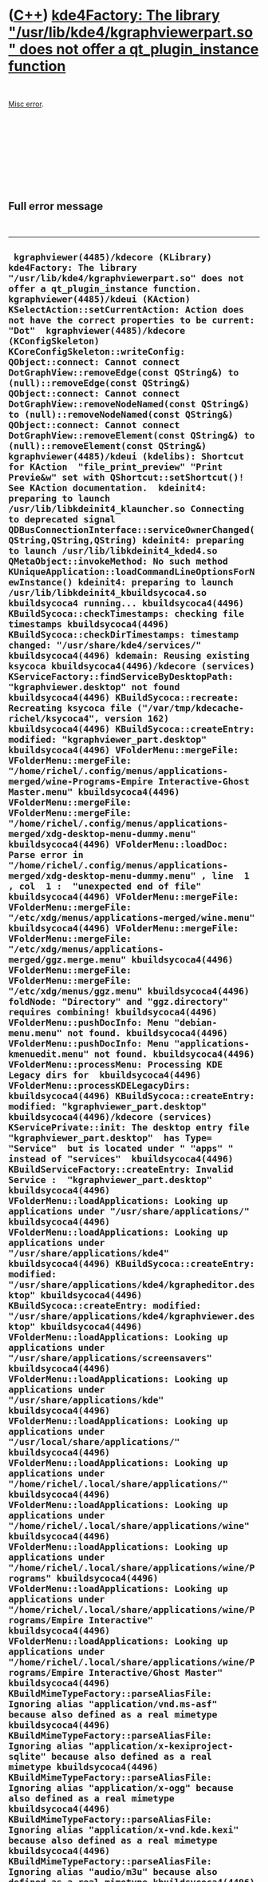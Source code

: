



 

 

 

 

 

([C++](Cpp.htm)) [kde4Factory: The library "/usr/lib/kde4/kgraphviewerpart.so" does not offer a qt\_plugin\_instance function](CppMiscErrorKde4Factory.htm)
===========================================================================================================================================================

 

[Misc error](CppMiscError.htm).

 

 

 

 

 

Full error message
------------------

 

  -------------------------------------------------------------------------------------------------------------------------------------------------------------------------------------------------------------------------------------------------------------------------------------------------------------------------------------------------------------------------------------------------------------------------------------------------------------------------------------------------------------------------------------------------------------------------------------------------------------------------------------------------------------------------------------------------------------------------------------------------------------------------------------------------------------------------------------------------------------------------------------------------------------------------------------------------------------------------------------------------------------------------------------------------------------------------------------------------------------------------------------------------------------------------------------------------------------------------------------------------------------------------------------------------------------------------------------------------------------------------------------------------------------------------------------------------------------------------------------------------------------------------------------------------------------------------------------------------------------------------------------------------------------------------------------------------------------------------------------------------------------------------------------------------------------------------------------------------------------------------------------------------------------------------------------------------------------------------------------------------------------------------------------------------------------------------------------------------------------------------------------------------------------------------------------------------------------------------------------------------------------------------------------------------------------------------------------------------------------------------------------------------------------------------------------------------------------------------------------------------------------------------------------------------------------------------------------------------------------------------------------------------------------------------------------------------------------------------------------------------------------------------------------------------------------------------------------------------------------------------------------------------------------------------------------------------------------------------------------------------------------------------------------------------------------------------------------------------------------------------------------------------------------------------------------------------------------------------------------------------------------------------------------------------------------------------------------------------------------------------------------------------------------------------------------------------------------------------------------------------------------------------------------------------------------------------------------------------------------------------------------------------------------------------------------------------------------------------------------------------------------------------------------------------------------------------------------------------------------------------------------------------------------------------------------------------------------------------------------------------------------------------------------------------------------------------------------------------------------------------------------------------------------------------------------------------------------------------------------------------------------------------------------------------------------------------------------------------------------------------------------------------------------------------------------------------------------------------------------------------------------------------------------------------------------------------------------------------------------------------------------------------------------------------------------------------------------------------------------------------------------------------------------------------------------------------------------------------------------------------------------------------------------------------------------------------------------------------------------------------------------------------------------------------------------------------------------------------------------------------------------------------------------------------------------------------------------------------------------------------------------------------------------------------------------------------------------------------------------------------------------------------------------------------------------------------------------------------------------------------------------------------------------------------------------------------------------------------------------------------------------------------------------------------------------------------------------------------------------------------------------------------------------------------------------------------------------------------------------------------------------------------------------------------------------------------------------------------------------------------------------------------------------------------------------------------------------------------------------------------------------------------------------------------------------------------------------------------------------------------------------------------------------------------------------------------------------------------------------------------------------------------------------------------------------------------------------------------------------------------------------------------------------------------------------------------------------------------------------------------------------------------------------------------------------------------------------------------------------------------------------------------------------------------------------------------------------------------------------------------------------------------------------------------------------------------------------------------------------------------------------------------------------------------------------------------------------------------------------------------------------------------------------------------------------------------------------------------------------------------------------------------------------------------------------------------------------------------------------------------------------------------------------------------------------------------------------------------------------------------------------------------------------------------------------------------------------------------------------------------------------------------------------------------------------------------------------------------------------------------------------------------------------------------------------------------------------------------------------------------------------------------------------------------------------------------------------------------------------------------------------------------------------------------------------------------------------------------------------------------------------------------------------------------------------------------------------------------------------------------------------------------------------------------------------------------------------------------------------------------------------------------------------------------------------------------------------------------------------------------------------------------------------------------------------------------------------------------------------------------------------------------------------------------------------------------------------------------------------------------------------------------------------------------------------------------------------------------------------------------------------------------------------------------------------------------------------------------------------------------------------------------------------------------------------------------------------------------------------------------------------------------------------------------------------------------------------------------------------------------------------------------------------------------------------------------------------------------------------------------------------------------------------------------------------------------------------------------------------------------------------------------------------------------------------------------------------------------------------------------------------------------------------------------------------------------------------------------------------------------------------------------------------------------------------------------------------------------------------------------------------------------------------------------------------------------------------------------------------------------------------------------------------------------------------------------------------------------------------------------------------------------------------------------------------------------------------------------------------------------------------------------------------------------------------------------------------------------------------------------------------------------------------------------------------------------------------------------------------------------------------------------------------------------------------------------------------------------------------------------------------------------------------------------------------------------------------------------------------------------------------------------------------------------------------------------------------------------------------------------------------------------------------------------------------------------------------------------------------------------------------------------------------------------------------------------------------------------------------------------------------------------------------------------------------------------------------------------------------------------------------------------------------------------------------------------------------------------------------------------------------------------------------------------------------------------------------------------------------------------------------------------------------------------------------------------------------------------------------------------------------------------------------------------------------------------------------------------------------------------------------------------------------------------------------------------------------------------------------------------------------------------------------------------------------------------------------------------------------------------------------------------------------------------------------------------------------------------------------------------------------------------------------------------------------------------------------------------------------------------------------------------------------------------------------------------------------------------------------------------------------------------------------------------------------------------------------------------------------------------------------------------------------------------------------------------------------------------------------------------------------------------------------------------------------------------------------------------------------------------------------------------------------------------------------------------------------------------------------------------------------------------------------------------------------------------------------------------------------------------------------------------------------------------------------------------------------------------------------------------------------------------------------------------------------------------------------------------------------------------------------------------------------------------------------------------------------------------------------------------------------------------------------------------------------------------------------------------------------------------------------------------------------------------------------------------------------------------------------------------------------------------------------------------------------------------------------------------------------------------------------------------------------------------------------------------------------------------------------------------------------------------------------------------------------------------------------------------------------------------------------------------------------------------------------------------------------------------------------------------------------------------------------------------------------------------------------------------------------------------------------------------------------------------------------------------------------------------------------------------------------------------------------------------------------------------------------------------------------------------------------------------------------------------------------------------------------------------------------------------------------------------------------------------------------------------------------------------------------------------------------------------------------------------------------------------------------------------------------------------------------------------------------------------------------------------------------------------------------------------------------------------------------------------------------------------------------------------------------------------------------------------------------------------------------------------------------------------------------------------------------------------------------------------------------------------------------------------------------------------------------------------------------------------------------------------------------------------------------------------------------------------------------------------------------------------------------------------------------------------------------------------------------------------------------------------------------------------------------------------------------------------------------------------------------------------------------------------------------------------------------------------------------------------------------------------------------------------------------------------------------------------------------------------------------------------------------------------------------------------------------------------------------------------------------------------------------------------------------------------------------------------------------------------------------------------------------------------------------------------------------------------------------------------------------------------------------------------------------------------------------------------------------------------------------------------------------------------------------------------------------------------------------------------------------------------------------------------------------------------------------------------------------------------------------------------------------------------------------------------------------------------------------------------------------------------------------------------------------------------------------------------------------------------------------------------------------------------------------------------------------------------------------------------------------------------------------------------------------------------------------------------------------------------------------------------------------------------------------------------------------------------------------------------------------------------------------------------------------------------------------------------------------------------------------------------------------------------------------------------------------------------------------------------------------------------------------------------------------------------------------------------------------------------------------------------------------------------------------------------------------------------------------------------------------------------------------------------------------------------------------------------------------------------------------------------------------------------------------------------------------------------------------------------------------------------------------------------------------------------------------------------------------------------------------------------------------------------------------------------------------------------------------------------------------------------------------------------------------------------------------------------------------------------------------------------------------------------------------------------------------------------------------------------------------------------------------------------------------------------------------------------------------------------------------------------------------------------------------------------------------------------------------------------------------------------------------------------------------------------------------------------------------------------------------------------------------------------------------------------------------------------------------------------------------------------------------------------------------------------------------------------------------------------------------------------------------------------------------------------------------------------------------------------------------------------------------------------------------------------------------------------------------------------------------------------------------------------------------------------------------------------------------------------------------------------------------------------------------------------------------------------------------------------------------------------------------------------------------------------------------------------------------------------------------------------------------------------------------------------------------------------------------------------------------------------------------------------------------------------------------------------------------------------------------------------------------------------------------------------------------------------------------------------------------------------------------------------------------------------------------------------------------------------------------------------------------------------------------------------------------------------------------------------------------------------------------------------------------------------------------------------------------------------------------------------------------------------------------------------------------------------------------------------------------------------------------------------------------------------------------------------------------------------------------------------------------------------------------------------------------------------------------------------------------------------------------------------------------------------------------------------------------------------------------------------------------------------------------------------------------------------------------------------------------------------------------------------------------------------------------------------------------------------------------------------------------------------------------------------------------------------------------------------------------------------------------------------------------------------------------------------------------------------------------------------------------------------------------------------------------------------------------------------------------------------------------------------------------------------------------------------------------------------------------------------------------------------------------------------------------------------------------------------------------------------------------------------------------------------------------------------------------------------------------------------------------------------------------------------------------------------------------------------------------------------------------------------------------------------------------------------------------------------------------------------------------------------------------------------------------------------------------------------------------------------------------------------------------------------------------------------------------------------------------------------------------------------------------------------------------------------------------------------------------------------------------------------------------------------------------------------------------------------------------------------------------------------------------------------------------------------------------------------------------------------------------------------------------------------------------------------------------------------------------------------------------------------------------------------------------------------------------------------------------------------------------------------------------------------------------------------------------------------------------------------------------------------------------------------------------------------------------------------------------------------------------------------------------------------------------------------------------------------------------------------------------------------------------------------------------------------------------------------------------------------------------------------------------------------------------------------------------------------------------------------------------------------------------------------------------------------------------------------------------------------------------------------------------------------------------------------------------------------------------------------------------------------------------------------------------------------------------------------------------------------------------------------------------------------------------------------------------------------------------------------------------------------------------------------------------------------------------------------------------------------------------------------------------------------------------------------------------------------------------------------------------------------------------------------------------------------------------------------------------------------------------------------------------------------------------------------------------------------------------------------------------------------------------------------------------------------------------------------------------------------------------------------------------------------------------------------------------------------------------------------------------------------------------------------------------------------------------------------------------------------------------------------------------------------------------------------------------------------------------------------------------------------------------------------------------------------------------------------------------------------------------------------------------------------------------------------------------------------------------------------------------------------------------------------------------------------------------------------------------------------------------------------------------------------------------------------------------------------------------------------------------------------------------------------------------------------------------------------------------------------------------------------------------------------------------------------------------------------------------------------------------------------------------------------------------------------------------------------------------------------------------------------------------------------------------------------------------------------------------------------------------------------------------------------------------------------------------------------------------------------------------------------------------------------------------------------------------------------------------------------------------------------------------------------------------------------------------------------------------------------------------------------------------------------------------------------------------------------------------------------------------------------------------------------------------------------------------------------------------------------------------------------------------------------------------------------------------------------------------------------------------------------------------------------------------------------------------------------------------------------------------------------------------------------------------------------------------------------------------------------------------------------------------------------------------------------------------------------------------------------------------------------------------------------------------------------------------------------------------------------------------------------------------------------------------------------------------------------------------------------------------------------------------------------------------------------------------------------------------------------------------------------------------------------------------------------------------------------------------------------------------------------------------------------------------------------------------------------------------------------------------------------------------------------------------------------------------------------------------------------------------------------------------------------------------------------------------------------------------------------------------------------------------------------------------------------------------------------------------------------------------------------------------------------------------------------------------------------------------------------------------------------------------------------------------------------------------------------------------------------------------------------------------------------------------------------------------------------------------------------------------------------------------------------------------------------------------------------------------------------------------------------------------------------------------------------------------------------------------------------------------------------------------------------------------------------------------------------------------------------------------------------------------------------------------------------------------------------------------------------------------------------------------------------------------------------------------------------------------------------------------------------------------------------------------------------------------------------------------------------------------------------------------------------------------------------------------------------------------------------------------------------------------------------------------------------------------------------------------------------------------------------------------------------------------------------------------------------------------------------------------------------------------------------------------------------------------------------------------------------------------------------------------------------------------------------------------------------------------------------------------------------------------------------------------------------------------------------------------------------------------------------------------------------------------------------------------------------------------------------------------------------------------------------------------------------------------------------------------------------------------------------------------------------------------------------------------------------------------------------------------------------------------------------------------------------------------------------------------------------------------------------------------------------------------------------------------------------------------------------------------------------------------------------------------------------------------------------------------------------------------------------------------------------------------------------------------------------------------------------------------------------------------------------------------------------------------------------------------------------------------------------------------------------------------------------------------------------------------------------------------------------------------------------------------------------------------------------------------------------------------------------------------------------------------------------------------------------------------------------------------------------------------------------------------------------------------------------------------------------------------------------------------------------------------------------------------------------------------------------------------------------------------------------------------------------------------------------------------------------------------------------------------------------------------------------------------------------------------------------------------------------------------------------------------------------------------------------------------------------------------------------------------------------------------------------------------------------------------------------------------------------------------------------------------------------------------------------------------------------------------------------------------------------------------------------------------------------------------------------------------------------------------------------------------------------------------------------------------------------------------------------------------------------------------------------------------------------------------------------------------------------------------------------------------------------------------------------------------------------------------------------------------------------------------------------------------------------------------------------------------------------------------------------------------------------------------------------------------------------------------------------------------------------------------------------------------------------------------------------------------------------------------------------------------------------------------------------------------------------------------------------------------------------------------------------------------------------------------------------------------------------------------------------------------------------------------------------------------------------------------------------------------------------------------------------------------------------------------------------------------------------------------------------------------------------------------------------------------------------------------------------------------------------------------------------------------------------------------------------------------------------------------------------------------------------------------------------------------------------------------------------------------------------------------------------------------------------------------------------------------------------------------------------------------------------------------------------------------------------------------------------------------------------------------------------------------------------------------------------------------------------------------------------------------------------------------------------------------------------------------------------------------------------------------------------------------------------------------------------------------------------------------------------------------------------------------------------------------------------------------------------------------------------------------------------------------------------------------------------------------------------------------------------------------------------------------------------------------------------------------------------------------------------------------------
  ` kgraphviewer(4485)/kdecore (KLibrary) kde4Factory: The library "/usr/lib/kde4/kgraphviewerpart.so" does not offer a qt_plugin_instance function. kgraphviewer(4485)/kdeui (KAction) KSelectAction::setCurrentAction: Action does not have the correct properties to be current: "Dot"  kgraphviewer(4485)/kdecore (KConfigSkeleton) KCoreConfigSkeleton::writeConfig: QObject::connect: Cannot connect DotGraphView::removeEdge(const QString&) to (null)::removeEdge(const QString&) QObject::connect: Cannot connect DotGraphView::removeNodeNamed(const QString&) to (null)::removeNodeNamed(const QString&) QObject::connect: Cannot connect DotGraphView::removeElement(const QString&) to (null)::removeElement(const QString&) kgraphviewer(4485)/kdeui (kdelibs): Shortcut for KAction  "file_print_preview" "Print Previe&w" set with QShortcut::setShortcut()! See KAction documentation.  kdeinit4: preparing to launch /usr/lib/libkdeinit4_klauncher.so Connecting to deprecated signal QDBusConnectionInterface::serviceOwnerChanged(QString,QString,QString) kdeinit4: preparing to launch /usr/lib/libkdeinit4_kded4.so QMetaObject::invokeMethod: No such method KUniqueApplication::loadCommandLineOptionsForNewInstance() kdeinit4: preparing to launch /usr/lib/libkdeinit4_kbuildsycoca4.so kbuildsycoca4 running... kbuildsycoca4(4496) KBuildSycoca::checkTimestamps: checking file timestamps kbuildsycoca4(4496) KBuildSycoca::checkDirTimestamps: timestamp changed: "/usr/share/kde4/services/" kbuildsycoca4(4496) kdemain: Reusing existing ksycoca kbuildsycoca4(4496)/kdecore (services) KServiceFactory::findServiceByDesktopPath: "kgraphviewer.desktop" not found kbuildsycoca4(4496) KBuildSycoca::recreate: Recreating ksycoca file ("/var/tmp/kdecache-richel/ksycoca4", version 162) kbuildsycoca4(4496) KBuildSycoca::createEntry: modified: "kgraphviewer_part.desktop" kbuildsycoca4(4496) VFolderMenu::mergeFile: VFolderMenu::mergeFile: "/home/richel/.config/menus/applications-merged/wine-Programs-Empire Interactive-Ghost Master.menu" kbuildsycoca4(4496) VFolderMenu::mergeFile: VFolderMenu::mergeFile: "/home/richel/.config/menus/applications-merged/xdg-desktop-menu-dummy.menu" kbuildsycoca4(4496) VFolderMenu::loadDoc: Parse error in  "/home/richel/.config/menus/applications-merged/xdg-desktop-menu-dummy.menu" , line  1 , col  1 :  "unexpected end of file"  kbuildsycoca4(4496) VFolderMenu::mergeFile: VFolderMenu::mergeFile: "/etc/xdg/menus/applications-merged/wine.menu" kbuildsycoca4(4496) VFolderMenu::mergeFile: VFolderMenu::mergeFile: "/etc/xdg/menus/applications-merged/ggz.merge.menu" kbuildsycoca4(4496) VFolderMenu::mergeFile: VFolderMenu::mergeFile: "/etc/xdg/menus/ggz.menu" kbuildsycoca4(4496) foldNode: "Directory" and "ggz.directory" requires combining! kbuildsycoca4(4496) VFolderMenu::pushDocInfo: Menu "debian-menu.menu" not found. kbuildsycoca4(4496) VFolderMenu::pushDocInfo: Menu "applications-kmenuedit.menu" not found. kbuildsycoca4(4496) VFolderMenu::processMenu: Processing KDE Legacy dirs for  kbuildsycoca4(4496) VFolderMenu::processKDELegacyDirs: kbuildsycoca4(4496) KBuildSycoca::createEntry: modified: "kgraphviewer_part.desktop" kbuildsycoca4(4496)/kdecore (services) KServicePrivate::init: The desktop entry file  "kgraphviewer_part.desktop"  has Type= "Service"  but is located under " "apps" " instead of "services"  kbuildsycoca4(4496) KBuildServiceFactory::createEntry: Invalid Service :  "kgraphviewer_part.desktop"  kbuildsycoca4(4496) VFolderMenu::loadApplications: Looking up applications under "/usr/share/applications/" kbuildsycoca4(4496) VFolderMenu::loadApplications: Looking up applications under "/usr/share/applications/kde4" kbuildsycoca4(4496) KBuildSycoca::createEntry: modified: "/usr/share/applications/kde4/kgrapheditor.desktop" kbuildsycoca4(4496) KBuildSycoca::createEntry: modified: "/usr/share/applications/kde4/kgraphviewer.desktop" kbuildsycoca4(4496) VFolderMenu::loadApplications: Looking up applications under "/usr/share/applications/screensavers" kbuildsycoca4(4496) VFolderMenu::loadApplications: Looking up applications under "/usr/share/applications/kde" kbuildsycoca4(4496) VFolderMenu::loadApplications: Looking up applications under "/usr/local/share/applications/" kbuildsycoca4(4496) VFolderMenu::loadApplications: Looking up applications under "/home/richel/.local/share/applications/" kbuildsycoca4(4496) VFolderMenu::loadApplications: Looking up applications under "/home/richel/.local/share/applications/wine" kbuildsycoca4(4496) VFolderMenu::loadApplications: Looking up applications under "/home/richel/.local/share/applications/wine/Programs" kbuildsycoca4(4496) VFolderMenu::loadApplications: Looking up applications under "/home/richel/.local/share/applications/wine/Programs/Empire Interactive" kbuildsycoca4(4496) VFolderMenu::loadApplications: Looking up applications under "/home/richel/.local/share/applications/wine/Programs/Empire Interactive/Ghost Master" kbuildsycoca4(4496) KBuildMimeTypeFactory::parseAliasFile: Ignoring alias "application/vnd.ms-asf" because also defined as a real mimetype kbuildsycoca4(4496) KBuildMimeTypeFactory::parseAliasFile: Ignoring alias "application/x-kexiproject-sqlite" because also defined as a real mimetype kbuildsycoca4(4496) KBuildMimeTypeFactory::parseAliasFile: Ignoring alias "application/x-ogg" because also defined as a real mimetype kbuildsycoca4(4496) KBuildMimeTypeFactory::parseAliasFile: Ignoring alias "application/x-vnd.kde.kexi" because also defined as a real mimetype kbuildsycoca4(4496) KBuildMimeTypeFactory::parseAliasFile: Ignoring alias "audio/m3u" because also defined as a real mimetype kbuildsycoca4(4496) KBuildMimeTypeFactory::parseAliasFile: Ignoring alias "audio/vorbis" because also defined as a real mimetype kbuildsycoca4(4496) KBuildMimeTypeFactory::parseAliasFile: Ignoring alias "audio/x-mp2" because also defined as a real mimetype kbuildsycoca4(4496) KBuildMimeTypeFactory::parseAliasFile: Ignoring alias "audio/x-oggflac" because also defined as a real mimetype kbuildsycoca4(4496) KBuildMimeTypeFactory::parseAliasFile: Ignoring alias "video/x-ogm" because also defined as a real mimetype kbuildsycoca4(4496) KBuildMimeTypeFactory::parseAliasFile: Ignoring alias "video/x-theora" because also defined as a real mimetype kbuildsycoca4(4496) KBuildServiceFactory::populateServiceTypes: "kgraphviewer_part.desktop" specifies undefined mimetype/servicetype "application/graphviz" kbuildsycoca4(4496) KBuildServiceFactory::populateServiceTypes: "/usr/share/applications/file-roller.desktop" specifies undefined mimetype/servicetype "application/x-7z-compressed-tar" kbuildsycoca4(4496) KBuildServiceFactory::populateServiceTypes: "/usr/share/applications/file-roller.desktop" specifies undefined mimetype/servicetype "application/x-ar" kbuildsycoca4(4496) KBuildServiceFactory::populateServiceTypes: "/usr/share/applications/file-roller.desktop" specifies undefined mimetype/servicetype "application/x-bzip1" kbuildsycoca4(4496) KBuildServiceFactory::populateServiceTypes: "/usr/share/applications/file-roller.desktop" specifies undefined mimetype/servicetype "application/x-bzip1-compressed-tar" kbuildsycoca4(4496) KBuildServiceFactory::populateServiceTypes: "/usr/share/applications/file-roller.desktop" specifies undefined mimetype/servicetype "application/x-cabinet" kbuildsycoca4(4496) KBuildServiceFactory::populateServiceTypes: "/usr/share/applications/file-roller.desktop" specifies undefined mimetype/servicetype "application/x-ear" kbuildsycoca4(4496) KBuildServiceFactory::populateServiceTypes: "/usr/share/applications/file-roller.desktop" specifies undefined mimetype/servicetype "application/x-lzip-compressed-tar" kbuildsycoca4(4496) KBuildServiceFactory::populateServiceTypes: "/usr/share/applications/file-roller.desktop" specifies undefined mimetype/servicetype "application/x-lzop-compressed-tar" kbuildsycoca4(4496) KBuildServiceFactory::populateServiceTypes: "/usr/share/applications/file-roller.desktop" specifies undefined mimetype/servicetype "application/x-rar-compressed" kbuildsycoca4(4496) KBuildServiceFactory::populateServiceTypes: "/usr/share/applications/file-roller.desktop" specifies undefined mimetype/servicetype "application/x-rzip" kbuildsycoca4(4496) KBuildServiceFactory::populateServiceTypes: "/usr/share/applications/file-roller.desktop" specifies undefined mimetype/servicetype "application/x-war" kbuildsycoca4(4496) KBuildServiceFactory::populateServiceTypes: "/usr/share/applications/nautilus-folder-handler.desktop" specifies undefined mimetype/servicetype "x-directory/gnome-default-handler" kbuildsycoca4(4496) KBuildServiceFactory::populateServiceTypes: "/usr/share/applications/nautilus-folder-handler.desktop" specifies undefined mimetype/servicetype "x-directory/normal" kbuildsycoca4(4496) KBuildServiceFactory::populateServiceTypes: "google-chrome.desktop" specifies undefined mimetype/servicetype "application/xhtml_xml" kbuildsycoca4(4496) KBuildServiceFactory::populateServiceTypes: "phononbackends/xine.desktop" specifies undefined mimetype/servicetype "video/x-quicktime" kbuildsycoca4(4496) KBuildServiceFactory::populateServiceTypes: "phononbackends/xine.desktop" specifies undefined mimetype/servicetype "video/mkv" kbuildsycoca4(4496) KBuildServiceFactory::populateServiceTypes: "phononbackends/xine.desktop" specifies undefined mimetype/servicetype "video/msvideo" kbuildsycoca4(4496) KBuildServiceFactory::populateServiceTypes: "phononbackends/xine.desktop" specifies undefined mimetype/servicetype "audio/aiff" kbuildsycoca4(4496) KBuildServiceFactory::populateServiceTypes: "phononbackends/xine.desktop" specifies undefined mimetype/servicetype "audio/x-pn-aiff" kbuildsycoca4(4496) KBuildServiceFactory::populateServiceTypes: "phononbackends/xine.desktop" specifies undefined mimetype/servicetype "audio/x-realaudio" kbuildsycoca4(4496) KBuildServiceFactory::populateServiceTypes: "phononbackends/xine.desktop" specifies undefined mimetype/servicetype "audio/x-basic" kbuildsycoca4(4496) KBuildServiceFactory::populateServiceTypes: "phononbackends/xine.desktop" specifies undefined mimetype/servicetype "audio/x-pn-au" kbuildsycoca4(4496) KBuildServiceFactory::populateServiceTypes: "phononbackends/xine.desktop" specifies undefined mimetype/servicetype "audio/x-8svx" kbuildsycoca4(4496) KBuildServiceFactory::populateServiceTypes: "phononbackends/xine.desktop" specifies undefined mimetype/servicetype "audio/8svx" kbuildsycoca4(4496) KBuildServiceFactory::populateServiceTypes: "phononbackends/xine.desktop" specifies undefined mimetype/servicetype "audio/x-16sv" kbuildsycoca4(4496) KBuildServiceFactory::populateServiceTypes: "phononbackends/xine.desktop" specifies undefined mimetype/servicetype "audio/168sv" kbuildsycoca4(4496) KBuildServiceFactory::populateServiceTypes: "phononbackends/xine.desktop" specifies undefined mimetype/servicetype "image/ilbm" kbuildsycoca4(4496) KBuildServiceFactory::populateServiceTypes: "phononbackends/xine.desktop" specifies undefined mimetype/servicetype "video/anim" kbuildsycoca4(4496) KBuildServiceFactory::populateServiceTypes: "phononbackends/xine.desktop" specifies undefined mimetype/servicetype "image/x-png" kbuildsycoca4(4496) KBuildServiceFactory::populateServiceTypes: "phononbackends/xine.desktop" specifies undefined mimetype/servicetype "video/mng" kbuildsycoca4(4496) KBuildServiceFactory::populateServiceTypes: "phononbackends/xine.desktop" specifies undefined mimetype/servicetype "audio/x-real-audio" kbuildsycoca4(4496) KBuildServiceFactory::populateServiceTypes: "phononbackends/xine.desktop" specifies undefined mimetype/servicetype "video/x-mpeg" kbuildsycoca4(4496) KBuildServiceFactory::populateServiceTypes: "phononbackends/xine.desktop" specifies undefined mimetype/servicetype "audio/x-pn-wav" kbuildsycoca4(4496) KBuildServiceFactory::populateServiceTypes: "phononbackends/xine.desktop" specifies undefined mimetype/servicetype "audio/x-pn-windows-acm" kbuildsycoca4(4496) KBuildServiceFactory::populateServiceTypes: "phononbackends/xine.desktop" specifies undefined mimetype/servicetype "audio/mpeg2" kbuildsycoca4(4496) KBuildServiceFactory::populateServiceTypes: "phononbackends/xine.desktop" specifies undefined mimetype/servicetype "audio/x-mpeg2" kbuildsycoca4(4496) KBuildServiceFactory::populateServiceTypes: "phononbackends/xine.desktop" specifies undefined mimetype/servicetype "audio/mpeg3" kbuildsycoca4(4496) KBuildServiceFactory::populateServiceTypes: "phononbackends/xine.desktop" specifies undefined mimetype/servicetype "audio/x-mpeg3" kbuildsycoca4(4496) KBuildServiceFactory::populateServiceTypes: "phononbackends/xine.desktop" specifies undefined mimetype/servicetype "x-mpegurl" kbuildsycoca4(4496) KBuildServiceFactory::populateServiceTypes: "/usr/share/applications/f-spot-view.desktop" specifies undefined mimetype/servicetype "image/jpg" kbuildsycoca4(4496) KBuildServiceFactory::populateServiceTypes: "/usr/share/applications/f-spot-view.desktop" specifies undefined mimetype/servicetype "image/x-gray" kbuildsycoca4(4496) KBuildServiceFactory::populateServiceTypes: "/usr/share/applications/f-spot-view.desktop" specifies undefined mimetype/servicetype "image/x-png" kbuildsycoca4(4496) KBuildServiceFactory::populateServiceTypes: "/usr/share/applications/f-spot-view.desktop" specifies undefined mimetype/servicetype "image/x-ciff" kbuildsycoca4(4496) KBuildServiceFactory::populateServiceTypes: "/usr/share/applications/f-spot-view.desktop" specifies undefined mimetype/servicetype "image/x-mrw" kbuildsycoca4(4496) KBuildServiceFactory::populateServiceTypes: "/usr/share/applications/f-spot-view.desktop" specifies undefined mimetype/servicetype "image/x-x3f" kbuildsycoca4(4496) KBuildServiceFactory::populateServiceTypes: "/usr/share/applications/f-spot-view.desktop" specifies undefined mimetype/servicetype "image/x-orf" kbuildsycoca4(4496) KBuildServiceFactory::populateServiceTypes: "/usr/share/applications/f-spot-view.desktop" specifies undefined mimetype/servicetype "image/x-nef" kbuildsycoca4(4496) KBuildServiceFactory::populateServiceTypes: "/usr/share/applications/f-spot-view.desktop" specifies undefined mimetype/servicetype "image/x-cr2" kbuildsycoca4(4496) KBuildServiceFactory::populateServiceTypes: "/usr/share/applications/f-spot-view.desktop" specifies undefined mimetype/servicetype "image/x-raf" kbuildsycoca4(4496) KBuildServiceFactory::populateServiceTypes: "Nokia-QtCreator.desktop" specifies undefined mimetype/servicetype "text/x-xsrc" kbuildsycoca4(4496) KBuildServiceFactory::populateServiceTypes: "Nokia-QtCreator.desktop" specifies undefined mimetype/servicetype "application/vnd.nokia.qt.creatorproject"" kbuildsycoca4(4496) KBuildServiceFactory::populateServiceTypes: "/usr/share/applications/gimp.desktop" specifies undefined mimetype/servicetype "image/pcx" kbuildsycoca4(4496) KBuildServiceFactory::populateServiceTypes: "/usr/share/applications/gv.desktop" specifies undefined mimetype/servicetype "application/ps" kbuildsycoca4(4496) KBuildServiceFactory::populateServiceTypes: "okularMobi.desktop" specifies undefined mimetype/servicetype "application/x-mobipocket-ebook" kbuildsycoca4(4496) KBuildServiceFactory::populateServiceTypes: "/usr/share/applications/abiword.desktop" specifies undefined mimetype/servicetype "text/x-abiword" kbuildsycoca4(4496) KBuildServiceFactory::populateServiceTypes: "/usr/share/applications/abiword.desktop" specifies undefined mimetype/servicetype "text/x-xml-abiword" kbuildsycoca4(4496) KBuildServiceFactory::populateServiceTypes: "/usr/share/applications/abiword.desktop" specifies undefined mimetype/servicetype "application/vnd.plain" kbuildsycoca4(4496) KBuildServiceFactory::populateServiceTypes: "/usr/share/applications/abiword.desktop" specifies undefined mimetype/servicetype "application/x-crossmark" kbuildsycoca4(4496) KBuildServiceFactory::populateServiceTypes: "/usr/share/applications/abiword.desktop" specifies undefined mimetype/servicetype "application/wordperfect6" kbuildsycoca4(4496) KBuildServiceFactory::populateServiceTypes: "/usr/share/applications/abiword.desktop" specifies undefined mimetype/servicetype "application/wordperfect5.1" kbuildsycoca4(4496) KBuildServiceFactory::populateServiceTypes: "/usr/share/applications/abiword.desktop" specifies undefined mimetype/servicetype "text/abiword" kbuildsycoca4(4496) KBuildServiceFactory::populateServiceTypes: "klinkstatus_part.desktop" specifies undefined mimetype/servicetype "text/english" kbuildsycoca4(4496) KBuildServiceFactory::populateServiceTypes: "klinkstatus_part.desktop" specifies undefined mimetype/servicetype "text/x-c++" kbuildsycoca4(4496) KBuildServiceFactory::populateServiceTypes: "/usr/share/applications/brasero.desktop" specifies undefined mimetype/servicetype "application/x-toc" kbuildsycoca4(4496) KBuildServiceFactory::populateServiceTypes: "/usr/share/applications/evince.desktop" specifies undefined mimetype/servicetype "image/*" kbuildsycoca4(4496) KBuildServiceFactory::populateServiceTypes: "/usr/share/applications/eog.desktop" specifies undefined mimetype/servicetype "image/jpg" kbuildsycoca4(4496) KBuildServiceFactory::populateServiceTypes: "/usr/share/applications/eog.desktop" specifies undefined mimetype/servicetype "image/x-gray" kbuildsycoca4(4496) KBuildServiceFactory::populateServiceTypes: "/usr/share/applications/eog.desktop" specifies undefined mimetype/servicetype "image/x-png" kbuildsycoca4(4496) KBuildServiceFactory::populateServiceTypes: "/usr/share/applications/openoffice.org-impress.desktop" specifies undefined mimetype/servicetype "application/vnd.ms-powerpoint.slideshow.macroEnabled.12" kbuildsycoca4(4496) KBuildServiceFactory::populateServiceTypes: "/usr/share/applications/openoffice.org-impress.desktop" specifies undefined mimetype/servicetype "application/vnd.ms-powerpoint.template.macroEnabled.12" kbuildsycoca4(4496) KBuildServiceFactory::populateServiceTypes: "/usr/share/applications/openoffice.org-calc.desktop" specifies undefined mimetype/servicetype "application/vnd.ms-excel.sheet.binary.macroEnabled.12" kbuildsycoca4(4496) KBuildServiceFactory::populateServiceTypes: "/usr/share/applications/openoffice.org-calc.desktop" specifies undefined mimetype/servicetype "application/vnd.ms-excel.template.macroEnabled.12" kbuildsycoca4(4496) KBuildServiceFactory::populateServiceTypes: "/usr/share/applications/openoffice.org-calc.desktop" specifies undefined mimetype/servicetype "application/csv" kbuildsycoca4(4496) KBuildServiceFactory::populateServiceTypes: "/usr/share/applications/openoffice.org-calc.desktop" specifies undefined mimetype/servicetype "application/excel" kbuildsycoca4(4496) KBuildServiceFactory::populateServiceTypes: "/usr/share/applications/openoffice.org-calc.desktop" specifies undefined mimetype/servicetype "application/tab-separated-values" kbuildsycoca4(4496) KBuildServiceFactory::populateServiceTypes: "/usr/share/applications/openoffice.org-calc.desktop" specifies undefined mimetype/servicetype "application/x-dos_ms_excel" kbuildsycoca4(4496) KBuildServiceFactory::populateServiceTypes: "/usr/share/applications/openoffice.org-calc.desktop" specifies undefined mimetype/servicetype "application/x-excel" kbuildsycoca4(4496) KBuildServiceFactory::populateServiceTypes: "/usr/share/applications/openoffice.org-calc.desktop" specifies undefined mimetype/servicetype "application/x-ms-excel" kbuildsycoca4(4496) KBuildServiceFactory::populateServiceTypes: "/usr/share/applications/openoffice.org-calc.desktop" specifies undefined mimetype/servicetype "text/comma-separated-values" kbuildsycoca4(4496) KBuildServiceFactory::populateServiceTypes: "/usr/share/applications/exaile.desktop" specifies undefined mimetype/servicetype "audio/musepack" kbuildsycoca4(4496) KBuildServiceFactory::populateServiceTypes: "/usr/share/applications/exaile.desktop" specifies undefined mimetype/servicetype "application/musepack" kbuildsycoca4(4496) KBuildServiceFactory::populateServiceTypes: "/usr/share/applications/exaile.desktop" specifies undefined mimetype/servicetype "application/x-ape" kbuildsycoca4(4496) KBuildServiceFactory::populateServiceTypes: "/usr/share/applications/exaile.desktop" specifies undefined mimetype/servicetype "audio/ape" kbuildsycoca4(4496) KBuildServiceFactory::populateServiceTypes: "/usr/share/applications/exaile.desktop" specifies undefined mimetype/servicetype "application/x-musepack" kbuildsycoca4(4496) KBuildServiceFactory::populateServiceTypes: "/usr/share/applications/exaile.desktop" specifies undefined mimetype/servicetype "application/x-id3" kbuildsycoca4(4496) KBuildServiceFactory::populateServiceTypes: "/usr/share/applications/exaile.desktop" specifies undefined mimetype/servicetype "audio/x-mpeg-3" kbuildsycoca4(4496) KBuildServiceFactory::populateServiceTypes: "/usr/share/applications/exaile.desktop" specifies undefined mimetype/servicetype "audio/mpeg3" kbuildsycoca4(4496) KBuildServiceFactory::populateServiceTypes: "/usr/share/applications/exaile.desktop" specifies undefined mimetype/servicetype "audio/mpc" kbuildsycoca4(4496) KBuildServiceFactory::populateServiceTypes: "/usr/share/applications/exaile.desktop" specifies undefined mimetype/servicetype "audio/x-mpc" kbuildsycoca4(4496) KBuildServiceFactory::populateServiceTypes: "/usr/share/applications/exaile.desktop" specifies undefined mimetype/servicetype "audio/mp" kbuildsycoca4(4496) KBuildServiceFactory::populateServiceTypes: "/usr/share/applications/exaile.desktop" specifies undefined mimetype/servicetype "audio/x-mp" kbuildsycoca4(4496) KBuildServiceFactory::populateServiceTypes: "/usr/share/applications/exaile.desktop" specifies undefined mimetype/servicetype "application/x-flac" kbuildsycoca4(4496) KBuildServiceFactory::populateServiceTypes: "/usr/share/applications/exaile.desktop" specifies undefined mimetype/servicetype "audio/flac" kbuildsycoca4(4496) KBuildServiceFactory::populateServiceTypes: "/usr/share/applications/unrooted.desktop" specifies undefined mimetype/servicetype "chemical/njplot" kbuildsycoca4(4496) KBuildServiceFactory::populateServiceTypes: "/usr/share/applications/texworks.desktop" specifies undefined mimetype/servicetype "application/x-latex" kbuildsycoca4(4496) KBuildServiceFactory::populateServiceTypes: "/usr/share/applications/openoffice.org-writer.desktop" specifies undefined mimetype/servicetype "application/vnd.stardivision.writer-global" kbuildsycoca4(4496) KBuildServiceFactory::populateServiceTypes: "/usr/share/applications/openoffice.org-writer.desktop" specifies undefined mimetype/servicetype "application/x-extension-txt" kbuildsycoca4(4496) KBuildServiceFactory::populateServiceTypes: "/usr/share/applications/openoffice.org-writer.desktop" specifies undefined mimetype/servicetype "application/vnd.ms-word.template.macroEnabled.12" kbuildsycoca4(4496) KBuildServiceFactory::populateServiceTypes: "/usr/share/applications/onboard-settings.desktop" specifies undefined mimetype/servicetype "application/x-onboardsettings" kbuildsycoca4(4496) KBuildServiceFactory::populateServiceTypes: "/usr/share/applications/kde4/okularApplication_mobi.desktop" specifies undefined mimetype/servicetype "application/x-mobipocket-ebook" kbuildsycoca4(4496) KBuildServiceFactory::populateServiceTypes: "/usr/share/applications/mscore.desktop" specifies undefined mimetype/servicetype "application/vnd.recordare.musicxml" kbuildsycoca4(4496) KBuildServiceFactory::populateServiceTypes: "/usr/share/applications/mscore.desktop" specifies undefined mimetype/servicetype "application/vnd.recordare.musicxml+xml" kbuildsycoca4(4496) KBuildServiceFactory::populateServiceTypes: "/usr/share/applications/noteedit.desktop" specifies undefined mimetype/servicetype "audio/x-notes" kbuildsycoca4(4496) KBuildServiceFactory::populateServiceTypes: "/usr/share/applications/vlc.desktop" specifies undefined mimetype/servicetype "video/x-mpeg" kbuildsycoca4(4496) KBuildServiceFactory::populateServiceTypes: "/usr/share/applications/vlc.desktop" specifies undefined mimetype/servicetype "video/msvideo" kbuildsycoca4(4496) KBuildServiceFactory::populateServiceTypes: "/usr/share/applications/vlc.desktop" specifies undefined mimetype/servicetype "video/x-flc" kbuildsycoca4(4496) KBuildServiceFactory::populateServiceTypes: "/usr/share/applications/vlc.desktop" specifies undefined mimetype/servicetype "audio/x-ms-asf" kbuildsycoca4(4496) KBuildServiceFactory::populateServiceTypes: "/usr/share/applications/vlc.desktop" specifies undefined mimetype/servicetype "audio/x-ms-wax" kbuildsycoca4(4496) KBuildServiceFactory::populateServiceTypes: "/usr/share/applications/vlc.desktop" specifies undefined mimetype/servicetype "audio/x-real-audio" kbuildsycoca4(4496) KBuildServiceFactory::populateServiceTypes: "/usr/share/applications/vlc.desktop" specifies undefined mimetype/servicetype "application/x-flac" kbuildsycoca4(4496) KBuildServiceFactory::populateServiceTypes: "/usr/share/applications/vlc.desktop" specifies undefined mimetype/servicetype "misc/ultravox" kbuildsycoca4(4496) KBuildServiceFactory::populateServiceTypes: "/usr/share/applications/vlc.desktop" specifies undefined mimetype/servicetype "audio/x-pn-aiff" kbuildsycoca4(4496) KBuildServiceFactory::populateServiceTypes: "/usr/share/applications/vlc.desktop" specifies undefined mimetype/servicetype "audio/x-pn-au" kbuildsycoca4(4496) KBuildServiceFactory::populateServiceTypes: "/usr/share/applications/vlc.desktop" specifies undefined mimetype/servicetype "audio/x-pn-wav" kbuildsycoca4(4496) KBuildServiceFactory::populateServiceTypes: "/usr/share/applications/vlc.desktop" specifies undefined mimetype/servicetype "audio/x-pn-windows-acm" kbuildsycoca4(4496) KBuildServiceFactory::populateServiceTypes: "/usr/share/applications/vlc.desktop" specifies undefined mimetype/servicetype "application/x-extension-mp4" kbuildsycoca4(4496) KBuildServiceFactory::populateServiceTypes: "/usr/share/applications/onboard.desktop" specifies undefined mimetype/servicetype "application/x-onboard" kbuildsycoca4(4496) KBuildServiceFactory::populateServiceTypes: "/usr/share/applications/totem.desktop" specifies undefined mimetype/servicetype "application/x-extension-m4a" kbuildsycoca4(4496) KBuildServiceFactory::populateServiceTypes: "/usr/share/applications/totem.desktop" specifies undefined mimetype/servicetype "application/x-extension-mp4" kbuildsycoca4(4496) KBuildServiceFactory::populateServiceTypes: "/usr/share/applications/totem.desktop" specifies undefined mimetype/servicetype "application/x-flac" kbuildsycoca4(4496) KBuildServiceFactory::populateServiceTypes: "/usr/share/applications/totem.desktop" specifies undefined mimetype/servicetype "application/x-smil" kbuildsycoca4(4496) KBuildServiceFactory::populateServiceTypes: "/usr/share/applications/totem.desktop" specifies undefined mimetype/servicetype "audio/x-ms-asf" kbuildsycoca4(4496) KBuildServiceFactory::populateServiceTypes: "/usr/share/applications/totem.desktop" specifies undefined mimetype/servicetype "audio/x-ms-wax" kbuildsycoca4(4496) KBuildServiceFactory::populateServiceTypes: "/usr/share/applications/totem.desktop" specifies undefined mimetype/servicetype "audio/x-pn-aiff" kbuildsycoca4(4496) KBuildServiceFactory::populateServiceTypes: "/usr/share/applications/totem.desktop" specifies undefined mimetype/servicetype "audio/x-pn-au" kbuildsycoca4(4496) KBuildServiceFactory::populateServiceTypes: "/usr/share/applications/totem.desktop" specifies undefined mimetype/servicetype "audio/x-pn-wav" kbuildsycoca4(4496) KBuildServiceFactory::populateServiceTypes: "/usr/share/applications/totem.desktop" specifies undefined mimetype/servicetype "audio/x-pn-windows-acm" kbuildsycoca4(4496) KBuildServiceFactory::populateServiceTypes: "/usr/share/applications/totem.desktop" specifies undefined mimetype/servicetype "audio/x-realaudio" kbuildsycoca4(4496) KBuildServiceFactory::populateServiceTypes: "/usr/share/applications/totem.desktop" specifies undefined mimetype/servicetype "audio/x-real-audio" kbuildsycoca4(4496) KBuildServiceFactory::populateServiceTypes: "/usr/share/applications/totem.desktop" specifies undefined mimetype/servicetype "audio/x-sbc" kbuildsycoca4(4496) KBuildServiceFactory::populateServiceTypes: "/usr/share/applications/totem.desktop" specifies undefined mimetype/servicetype "misc/ultravox" kbuildsycoca4(4496) KBuildServiceFactory::populateServiceTypes: "/usr/share/applications/totem.desktop" specifies undefined mimetype/servicetype "video/msvideo" kbuildsycoca4(4496) KBuildServiceFactory::populateServiceTypes: "/usr/share/applications/totem.desktop" specifies undefined mimetype/servicetype "video/x-flc" kbuildsycoca4(4496) KBuildServiceFactory::populateServiceTypes: "/usr/share/applications/totem.desktop" specifies undefined mimetype/servicetype "video/x-mpeg" kbuildsycoca4(4496) KBuildServiceFactory::populateServiceTypes: "/usr/share/applications/totem.desktop" specifies undefined mimetype/servicetype "video/x-ms-asx" kbuildsycoca4(4496) KBuildServiceFactory::populateServiceTypes: "/usr/share/applications/totem.desktop" specifies undefined mimetype/servicetype "video/x-totem-stream" kbuildsycoca4(4496) KBuildServiceFactory::populateServiceTypes: "/home/richel/.local/share/applications/Nokia-QtCreator.desktop" specifies undefined mimetype/servicetype "text/x-xsrc" kbuildsycoca4(4496) KBuildServiceFactory::populateServiceTypes: "/home/richel/.local/share/applications/Nokia-QtCreator.desktop" specifies undefined mimetype/servicetype "application/vnd.nokia.qt.creatorproject"" kbuildsycoca4(4496) KBuildServiceFactory::populateServiceTypes: "libokularGenerator_mobi.desktop" specifies undefined mimetype/servicetype "application/x-mobipocket-ebook" kbuildsycoca4(4496) KBuildServiceFactory::populateServiceTypes: "Graphics/kst.desktop" specifies undefined mimetype/servicetype "application/x-kst" kbuildsycoca4(4496) KBuildServiceFactory::populateServiceTypes: "/usr/share/applications/njplot.desktop" specifies undefined mimetype/servicetype "chemical/njplot" kbuildsycoca4(4496) KBuildServiceFactory::populateServiceTypes: "/usr/local/share/applications/google-chrome.desktop" specifies undefined mimetype/servicetype "application/xhtml_xml" kbuildsycoca4(4496) KMimeAssociations::parseAllMimeAppsList: Parsing "/home/richel/.local/share/applications/mimeapps.list" kbuildsycoca4(4496) KMimeAssociations::parseAddedAssociations: "/home/richel/.local/share/applications/mimeapps.list" specifies unknown service "qtcreator.desktop" in "Added Associations" kbuildsycoca4(4496) KMimeAssociations::parseAddedAssociations: "/home/richel/.local/share/applications/mimeapps.list" specifies unknown service "leafpad.desktop" in "Added Associations" kbuildsycoca4(4496) KMimeAssociations::parseAddedAssociations: "/home/richel/.local/share/applications/mimeapps.list" specifies unknown service "kde-krita.desktop" in "Added Associations" kbuildsycoca4(4496) KMimeAssociations::parseAddedAssociations: "/home/richel/.local/share/applications/mimeapps.list" specifies unknown service "kompozer.desktop" in "Added Associations" kbuildsycoca4(4496) KMimeAssociations::parseAddedAssociations: "/home/richel/.local/share/applications/mimeapps.list" specifies unknown service "leafpad.desktop" in "Added Associations" kbuildsycoca4(4496) KMimeAssociations::parseAddedAssociations: "/home/richel/.local/share/applications/mimeapps.list" specifies unknown service "leafpad.desktop" in "Added Associations" kbuildsycoca4(4496) KMimeAssociations::parseAddedAssociations: "/home/richel/.local/share/applications/mimeapps.list" specifies unknown service "leafpad.desktop" in "Added Associations" kbuildsycoca4(4496) KMimeAssociations::parseAddedAssociations: "/home/richel/.local/share/applications/mimeapps.list" specifies unknown service "qtcreator.desktop" in "Added Associations" kbuildsycoca4(4496) KMimeAssociations::parseAddedAssociations: "/home/richel/.local/share/applications/mimeapps.list" specifies unknown service "leafpad.desktop" in "Added Associations" kbuildsycoca4(4496) KMimeAssociations::parseAddedAssociations: "/home/richel/.local/share/applications/mimeapps.list" specifies unknown service "leafpad.desktop" in "Added Associations" kbuildsycoca4(4496) KBuildSycoca::save: Saving kbuildsycoca4(4496) kdemain: Emitting notifyDatabaseChanged ("services", "apps") kdeinit4: preparing to launch /usr/lib/libkdeinit4_kconf_update.so Connecting to deprecated signal QDBusConnectionInterface::serviceOwnerChanged(QString,QString,QString) kgraphviewer(4485)/kdecore (services) KMimeTypeFactory::parseMagic: Now parsing  "/usr/share/mime/magic" kgraphviewer(4485)/kdecore (services) KMimeTypeFactory::parseMagic: Now parsing  "/home/richel/.local/share/mime/magic" kgraphviewer(4485): DotGraph::slotDotRunningError 0  kdeinit4: preparing to launch /usr/bin/knotify4 knotify(4503) NotifyByPopup::slotServiceOwnerChanged: "org.freedesktop.Notifications" "" "_" Connecting to deprecated signal QDBusConnectionInterface::serviceOwnerChanged(QString,QString,QString) knotify(4503) KNotify::event: 1  ref= 0 QMetaObject::invokeMethod: No such method KUniqueApplication::loadCommandLineOptionsForNewInstance() knotify(4503) NotifyByPopup::slotDBusNotificationClosed: 5   ->  0 knotify(4503) NotifyByPopup::slotDBusNotificationClosed: failed to find knotify id for dbus_id 5 knotify(4503) NotifyByPopup::slotDBusNotificationClosed: 6   ->  0 knotify(4503) NotifyByPopup::slotDBusNotificationClosed: failed to find knotify id for dbus_id 6 knotify(4503) NotifyByPopup::slotDBusNotificationClosed: 7   ->  0 knotify(4503) NotifyByPopup::slotDBusNotificationClosed: failed to find knotify id for dbus_id 7 knotify(4503) NotifyByPopup::slotDBusNotificationClosed: 8   ->  0 knotify(4503) NotifyByPopup::slotDBusNotificationClosed: failed to find knotify id for dbus_id 8 knotify(4503) NotifyByPopup::slotDBusNotificationClosed: 9   ->  0 knotify(4503) NotifyByPopup::slotDBusNotificationClosed: failed to find knotify id for dbus_id 9 knotify(4503) NotifyByPopup::slotDBusNotificationClosed: 10   ->  0 knotify(4503) NotifyByPopup::slotDBusNotificationClosed: failed to find knotify id for dbus_id 10`
  -------------------------------------------------------------------------------------------------------------------------------------------------------------------------------------------------------------------------------------------------------------------------------------------------------------------------------------------------------------------------------------------------------------------------------------------------------------------------------------------------------------------------------------------------------------------------------------------------------------------------------------------------------------------------------------------------------------------------------------------------------------------------------------------------------------------------------------------------------------------------------------------------------------------------------------------------------------------------------------------------------------------------------------------------------------------------------------------------------------------------------------------------------------------------------------------------------------------------------------------------------------------------------------------------------------------------------------------------------------------------------------------------------------------------------------------------------------------------------------------------------------------------------------------------------------------------------------------------------------------------------------------------------------------------------------------------------------------------------------------------------------------------------------------------------------------------------------------------------------------------------------------------------------------------------------------------------------------------------------------------------------------------------------------------------------------------------------------------------------------------------------------------------------------------------------------------------------------------------------------------------------------------------------------------------------------------------------------------------------------------------------------------------------------------------------------------------------------------------------------------------------------------------------------------------------------------------------------------------------------------------------------------------------------------------------------------------------------------------------------------------------------------------------------------------------------------------------------------------------------------------------------------------------------------------------------------------------------------------------------------------------------------------------------------------------------------------------------------------------------------------------------------------------------------------------------------------------------------------------------------------------------------------------------------------------------------------------------------------------------------------------------------------------------------------------------------------------------------------------------------------------------------------------------------------------------------------------------------------------------------------------------------------------------------------------------------------------------------------------------------------------------------------------------------------------------------------------------------------------------------------------------------------------------------------------------------------------------------------------------------------------------------------------------------------------------------------------------------------------------------------------------------------------------------------------------------------------------------------------------------------------------------------------------------------------------------------------------------------------------------------------------------------------------------------------------------------------------------------------------------------------------------------------------------------------------------------------------------------------------------------------------------------------------------------------------------------------------------------------------------------------------------------------------------------------------------------------------------------------------------------------------------------------------------------------------------------------------------------------------------------------------------------------------------------------------------------------------------------------------------------------------------------------------------------------------------------------------------------------------------------------------------------------------------------------------------------------------------------------------------------------------------------------------------------------------------------------------------------------------------------------------------------------------------------------------------------------------------------------------------------------------------------------------------------------------------------------------------------------------------------------------------------------------------------------------------------------------------------------------------------------------------------------------------------------------------------------------------------------------------------------------------------------------------------------------------------------------------------------------------------------------------------------------------------------------------------------------------------------------------------------------------------------------------------------------------------------------------------------------------------------------------------------------------------------------------------------------------------------------------------------------------------------------------------------------------------------------------------------------------------------------------------------------------------------------------------------------------------------------------------------------------------------------------------------------------------------------------------------------------------------------------------------------------------------------------------------------------------------------------------------------------------------------------------------------------------------------------------------------------------------------------------------------------------------------------------------------------------------------------------------------------------------------------------------------------------------------------------------------------------------------------------------------------------------------------------------------------------------------------------------------------------------------------------------------------------------------------------------------------------------------------------------------------------------------------------------------------------------------------------------------------------------------------------------------------------------------------------------------------------------------------------------------------------------------------------------------------------------------------------------------------------------------------------------------------------------------------------------------------------------------------------------------------------------------------------------------------------------------------------------------------------------------------------------------------------------------------------------------------------------------------------------------------------------------------------------------------------------------------------------------------------------------------------------------------------------------------------------------------------------------------------------------------------------------------------------------------------------------------------------------------------------------------------------------------------------------------------------------------------------------------------------------------------------------------------------------------------------------------------------------------------------------------------------------------------------------------------------------------------------------------------------------------------------------------------------------------------------------------------------------------------------------------------------------------------------------------------------------------------------------------------------------------------------------------------------------------------------------------------------------------------------------------------------------------------------------------------------------------------------------------------------------------------------------------------------------------------------------------------------------------------------------------------------------------------------------------------------------------------------------------------------------------------------------------------------------------------------------------------------------------------------------------------------------------------------------------------------------------------------------------------------------------------------------------------------------------------------------------------------------------------------------------------------------------------------------------------------------------------------------------------------------------------------------------------------------------------------------------------------------------------------------------------------------------------------------------------------------------------------------------------------------------------------------------------------------------------------------------------------------------------------------------------------------------------------------------------------------------------------------------------------------------------------------------------------------------------------------------------------------------------------------------------------------------------------------------------------------------------------------------------------------------------------------------------------------------------------------------------------------------------------------------------------------------------------------------------------------------------------------------------------------------------------------------------------------------------------------------------------------------------------------------------------------------------------------------------------------------------------------------------------------------------------------------------------------------------------------------------------------------------------------------------------------------------------------------------------------------------------------------------------------------------------------------------------------------------------------------------------------------------------------------------------------------------------------------------------------------------------------------------------------------------------------------------------------------------------------------------------------------------------------------------------------------------------------------------------------------------------------------------------------------------------------------------------------------------------------------------------------------------------------------------------------------------------------------------------------------------------------------------------------------------------------------------------------------------------------------------------------------------------------------------------------------------------------------------------------------------------------------------------------------------------------------------------------------------------------------------------------------------------------------------------------------------------------------------------------------------------------------------------------------------------------------------------------------------------------------------------------------------------------------------------------------------------------------------------------------------------------------------------------------------------------------------------------------------------------------------------------------------------------------------------------------------------------------------------------------------------------------------------------------------------------------------------------------------------------------------------------------------------------------------------------------------------------------------------------------------------------------------------------------------------------------------------------------------------------------------------------------------------------------------------------------------------------------------------------------------------------------------------------------------------------------------------------------------------------------------------------------------------------------------------------------------------------------------------------------------------------------------------------------------------------------------------------------------------------------------------------------------------------------------------------------------------------------------------------------------------------------------------------------------------------------------------------------------------------------------------------------------------------------------------------------------------------------------------------------------------------------------------------------------------------------------------------------------------------------------------------------------------------------------------------------------------------------------------------------------------------------------------------------------------------------------------------------------------------------------------------------------------------------------------------------------------------------------------------------------------------------------------------------------------------------------------------------------------------------------------------------------------------------------------------------------------------------------------------------------------------------------------------------------------------------------------------------------------------------------------------------------------------------------------------------------------------------------------------------------------------------------------------------------------------------------------------------------------------------------------------------------------------------------------------------------------------------------------------------------------------------------------------------------------------------------------------------------------------------------------------------------------------------------------------------------------------------------------------------------------------------------------------------------------------------------------------------------------------------------------------------------------------------------------------------------------------------------------------------------------------------------------------------------------------------------------------------------------------------------------------------------------------------------------------------------------------------------------------------------------------------------------------------------------------------------------------------------------------------------------------------------------------------------------------------------------------------------------------------------------------------------------------------------------------------------------------------------------------------------------------------------------------------------------------------------------------------------------------------------------------------------------------------------------------------------------------------------------------------------------------------------------------------------------------------------------------------------------------------------------------------------------------------------------------------------------------------------------------------------------------------------------------------------------------------------------------------------------------------------------------------------------------------------------------------------------------------------------------------------------------------------------------------------------------------------------------------------------------------------------------------------------------------------------------------------------------------------------------------------------------------------------------------------------------------------------------------------------------------------------------------------------------------------------------------------------------------------------------------------------------------------------------------------------------------------------------------------------------------------------------------------------------------------------------------------------------------------------------------------------------------------------------------------------------------------------------------------------------------------------------------------------------------------------------------------------------------------------------------------------------------------------------------------------------------------------------------------------------------------------------------------------------------------------------------------------------------------------------------------------------------------------------------------------------------------------------------------------------------------------------------------------------------------------------------------------------------------------------------------------------------------------------------------------------------------------------------------------------------------------------------------------------------------------------------------------------------------------------------------------------------------------------------------------------------------------------------------------------------------------------------------------------------------------------------------------------------------------------------------------------------------------------------------------------------------------------------------------------------------------------------------------------------------------------------------------------------------------------------------------------------------------------------------------------------------------------------------------------------------------------------------------------------------------------------------------------------------------------------------------------------------------------------------------------------------------------------------------------------------------------------------------------------------------------------------------------------------------------------------------------------------------------------------------------------------------------------------------------------------------------------------------------------------------------------------------------------------------------------------------------------------------------------------------------------------------------------------------------------------------------------------------------------------------------------------------------------------------------------------------------------------------------------------------------------------------------------------------------------------------------------------------------------------------------------------------------------------------------------------------------------------------------------------------------------------------------------------------------------------------------------------------------------------------------------------------------------------------------------------------------------------------------------------------------------------------------------------------------------------------------------------------------------------------------------------------------------------------------------------------------------------------------------------------------------------------------------------------------------------------------------------------------------------------------------------------------------------------------------------------------------------------------------------------------------------------------------------------------------------------------------------------------------------------------------------------------------------------------------------------------------------------------------------------------------------------------------------------------------------------------------------------------------------------------------------------------------------------------------------------------------------------------------------------------------------------------------------------------------------------------------------------------------------------------------------------------------------------------------------------------------------------------------------------------------------------------------------------------------------------------------------------------------------------------------------------------------------------------------------------------------------------------------------------------------------------------------------------------------------------------------------------------------------------------------------------------------------------------------------------------------------------------------------------------------------------------------------------------------------------------------------------------------------------------------------------------------------------------------------------------------------------------------------------------------------------------------------------------------------------------------------------------------------------------------------------------------------------------------------------------------------------------------------------------------------------------------------------------------------------------------------------------------------------------------------------------------------------------------------------------------------------------------------------------------------------------------------------------------------------------------------------------------------------------------------------------------------------------------------------------------------------------------------------------------------------------------------------------------------------------------------------------------------------------------------------------------------------------------------------------------------------------------------------------------------------------------------------------------------------------------------------------------------------------------------------------------------------------------------------------------------------------------------------------------------------------------------------------------------------------------------------------------------------------------------------------------------------------------------------------------------------------------------------------------------------------------------------------------------------------------------------------------------------------------------------------------------------------------------------------------------------------------------------------------------------------------------------------------------------------------------------------------------------------------------------------------------------------------------------------------------------------------------------------------------------------------------------------------------------------------------------------------------------------------------------------------------------------------------------------------------------------------------------------------------------------------------------------------------------------------------------------------------------------------------------------------------------------------------------------------------------------------------------------------------------------------------------------------------------------------------------------------------------------------------------------------------------------------------------------------------------------------------------------------------------------------------------------------------------------------------------------------------------------------------------------------------------------------------------------------------------------------------------------------------------------------------------------------------------------------------------------------------------------------------------------------------------------------------------------------------------------------------------------------------------------------------------------------------------------------------------------------------------------------------------------------------------------------------------------------------------------------------------------------------------------------------------------------------------------------------------------------------------------------------------------------------------------------------------------------------------------------------------------------------------------------------------------------------------------------------------------------------------------------------------------------------------------------------------------------------------------------------------------------------------------------------------------------------------------------------------------------------------------------------------------------------------------------------------------------------------------------------------------------------------------------------------------------------------------------------------------------------------------------------------------------------------------------------------------------------------------------------------------------------------------------------------------------------------------------------------------------------------------------------------------------------------------------------------------------------------------------------------------------------------------------------------------------------------------------------------------------------------------------------------------------------------------------------------------------------------------------------------------------------------------------------------------------------------------------------------------------------------------------------------------------------------------------------------------------------------------------------------------------------------------------------------------------------------------------------------------------------------------------------------------------------------------------------------------------------------------------------------------------------------------------------------------------------------------------------------------------------------------------------------------------------------------------------------------------------------------------------------------------------------------------------------------------------------------------------------------------------------------------------------------------------------------------------------------------------------------------------------------------------------------------------------------------------------------------------------------------------------------------------------------------------------------------------------------------------------------------------------------------------------------------------------------------------------------------------------------------------------------------------------------------------------------------------------------------------------------------------------------------------------------------------------------------------------------------------------------------------------------------------------------------------------------------------------------------------------------------------------------------------------------------------------------------------------------------------------------------------------------------------------------------------------------------------------------------------------------------------------------------------------------------------------------------------------------------------------------------------------------------------------------------------------------------------------------------------------------------------------------------------------------------------------------------------------------------------------------------------------------------------------------------------------------------------------------------------------------------------------------------------------------------------------------------------------------------------------------------------------------------------------------------------------------------------------------------------------------------------------------------------------------------------------------------------------------------------------------------------------------------------------------------------------------------------------------------------------------------------------------------------------------------------------------------------------------------------------------------------------------------------------------------------------------------------------------------------------------------------------------------------------------------------------------------------------------------------------------------------------------------------------------------------------------------------------------------------------------------------------------------------------------------------------------------------------------------------------------------------------------------------------------------------------------------------------------------------------------------------------------------------------------------------------------------------------------------------------------------------------------------------------------------------------------------------------------------------------------------------------------------------------------------------------------------------------------------------------------------------------------------------------------------------------------------------------------------------------------------------------------------------------------------------------------------------------------------------------------------------------------------------------------------------------------------------------------------------------------------------------------------------------------------------------------------------------------------------------------------------------------------------------------------------------------------------------------------------------------------------------------------------------------------------------------------------------------------------------------------------------------------------------------------------------------------------------------------------------------------------------------------------------------------------------------------------------------------------------------------------------------------------------------------------------------------------------------------------------------------------------------------------------------------------------------------------------------------------------------------------------------------------------------------------------------------------------------------------------------------------------------------------------------------------------------------------------------------------------------------------------------------------------------------------------------------------------------------------------------------------------------------------------------------------------------------------------------------------------------------------------------------------------------------------------------------------------------------------------------------------------------------------------------------------------------------------------------------------------------------------------------------------------------------------------------------------------------------------------------------------------------------------------------------------------------------------------------------------------------------------------------------------------------------------------------------------------------------------------------------------------------------------------------------------------------------------------------------------------------------------------------------------------------------------------------------------------------

 

 

 

 

 

 

Cause
-----

 

Operating system: [Ubuntu](http://www.ubuntu.com) 10.04 LTS Lucid Lynx

[IDE](CppIde.htm): [Qt Creator](CppQtCreator.htm) 2.0.0

[Project type](CppQtProjectType.htm): [GUI](CppGui.htm) application

[Compiler](CppCompiler.htm): [G++](CppGpp.htm) 4.4.1

[Libraries](CppLibrary.htm) used:

-   [Boost](CppBoost.htm): version 1.40
-   [Poppler](CppPoppler.htm): version 0.12.4-0ubuntu5
-   [Qt](CppQt.htm): version 4.7.0 (32 bit)
-   [STL](CppStl.htm): from [GCC](CppGcc.htm), shipped with [Qt
    Creator](CppQt.htm) 2.0.0

 

Appears when running the following code:

 

  ------------------------------------------------------------------------------
  ` #include <cstdlib>  int main() {   std::system("kgraphviewer out.dot"); }`
  ------------------------------------------------------------------------------

 

 

 

 

 

Solutions
---------

 

Unknown

 

 

 

 

 





 

[![Valid XHTML 1.0 Strict](valid-xhtml10.png){width="88"
height="31"}](http://validator.w3.org/check?uri=referer)
